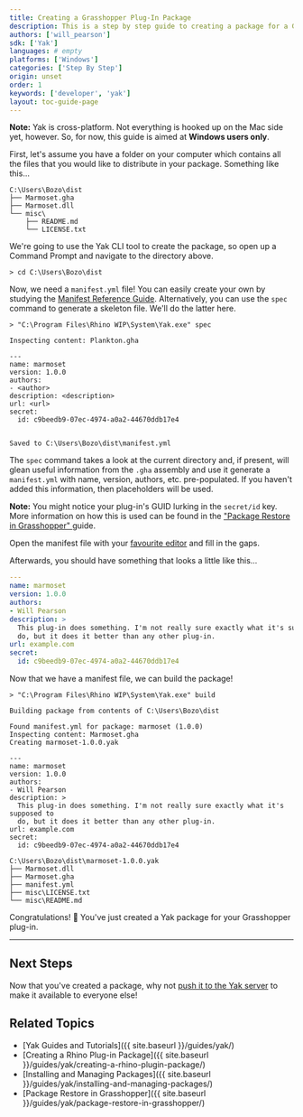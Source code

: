 ```yaml
---
title: Creating a Grasshopper Plug-In Package
description: This is a step by step guide to creating a package for a Grasshopper plug-in.
authors: ['will_pearson']
sdk: ['Yak']
languages: # empty
platforms: ['Windows']
categories: ['Step By Step']
origin: unset
order: 1
keywords: ['developer', 'yak']
layout: toc-guide-page
---
```


<div class="alert alert-info" role="alert">
<strong>Note:</strong> Yak is cross-platform. Not everything is hooked up on the Mac side
yet, however. So, for now, this guide is aimed at <strong>Windows users only</strong>.
</div>

<!-- The Yak CLI tool is located at `C:\Program Files\Rhino WIP\System\Yak.exe`. -->

First, let's assume you have a folder on your computer which contains all the
files that you would like to distribute in your package. Something like this...

```commandline
C:\Users\Bozo\dist
├── Marmoset.gha
├── Marmoset.dll
└── misc\
    ├── README.md
    └── LICENSE.txt
```

We're going to use the Yak CLI tool to create the package, so open up a Command
Prompt and navigate to the directory above.

```commandline
> cd C:\Users\Bozo\dist
```

Now, we need a `manifest.yml` file! You can easily create your own by studying
the [Manifest Reference Guide](../the-package-manifest). Alternatively, you can use the `spec`
command to generate a skeleton file. We'll do the latter here.

```commandline
> "C:\Program Files\Rhino WIP\System\Yak.exe" spec

Inspecting content: Plankton.gha

---
name: marmoset
version: 1.0.0
authors:
- <author>
description: <description>
url: <url>
secret:
  id: c9beedb9-07ec-4974-a0a2-44670ddb17e4


Saved to C:\Users\Bozo\dist\manifest.yml
```

The `spec` command takes a look at the current directory and, if present, will
glean useful information from the `.gha` assembly and use it generate a
`manifest.yml` with name, version, authors, etc. pre-populated. If you haven't
added this information, then placeholders will be used.

<div class="alert alert-info" role="alert">
<strong>Note:</strong> You might notice your plug-in's GUID lurking in the
<code>secret/id</code> key. More information on how this is used can be found in
the <a href="../package-restore-in-grasshopper">"Package Restore in Grasshopper"
</a> guide.
</div>

Open the manifest file with your [favourite editor](http://atom.io) and fill in
the gaps.

Afterwards, you should have something that looks a little like this...

```yaml
---
name: marmoset
version: 1.0.0
authors:
- Will Pearson
description: >
  This plug-in does something. I'm not really sure exactly what it's supposed to
  do, but it does it better than any other plug-in.
url: example.com
secret:
  id: c9beedb9-07ec-4974-a0a2-44670ddb17e4
```

Now that we have a manifest file, we can build the package!

```commandline
> "C:\Program Files\Rhino WIP\System\Yak.exe" build

Building package from contents of C:\Users\Bozo\dist

Found manifest.yml for package: marmoset (1.0.0)
Inspecting content: Marmoset.gha
Creating marmoset-1.0.0.yak

---
name: marmoset
version: 1.0.0
authors:
- Will Pearson
description: >
  This plug-in does something. I'm not really sure exactly what it's supposed to
  do, but it does it better than any other plug-in.
url: example.com
secret:
  id: c9beedb9-07ec-4974-a0a2-44670ddb17e4

C:\Users\Bozo\dist\marmoset-1.0.0.yak
├── Marmoset.dll
├── Marmoset.gha
├── manifest.yml
├── misc\LICENSE.txt
└── misc\README.md
```

Congratulations! 🙌 You've just created a Yak package for your Grasshopper
plug-in.

---

## Next Steps

Now that you've created a package, why not
[push it to the Yak server](../pushing-a-package-to-the-server) to make it
available to everyone else!

## Related Topics

- [Yak Guides and Tutorials]({{ site.baseurl }}/guides/yak/)
- [Creating a Rhino Plug-in Package]({{ site.baseurl }}/guides/yak/creating-a-rhino-plugin-package/)
- [Installing and Managing Packages]({{ site.baseurl }}/guides/yak/installing-and-managing-packages/)
- [Package Restore in Grasshopper]({{ site.baseurl }}/guides/yak/package-restore-in-grasshopper/)
